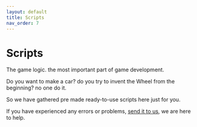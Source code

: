 ```yaml
---
layout: default
title: Scripts
nav_order: 7
---
```


# Scripts
The game logic. the most important part of game development.

Do you want to make a car? do you try to invent the Wheel from the beginning? no one do it.

So we have gathered pre made ready-to-use scripts here just for you.

If you have experienced any errors or problems, [send it to us](https://github.com/UnityCommunity/UnityLibrary/issues), we are here to help.

